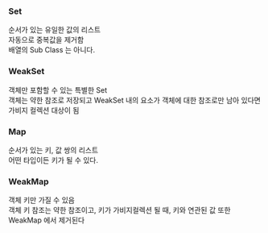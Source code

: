 ### Set

순서가 있는 유일한 값의 리스트  
자동으로 중복값을 제거함  
배열의 Sub Class 는 아니다.

### WeakSet

객체만 포함할 수 있는 특별한 Set  
객체는 약한 참조로 저장되고 WeakSet 내의 요소가 객체에 대한 참조로만 남아 있다면 가비지 컬렉션 대상이 됨

### Map

순서가 있는 키, 값 쌍의 리스트  
어떤 타입이든 키가 될 수 있다.

### WeakMap

객체 키만 가질 수 있음  
객체 키 참조는 약한 참조이고, 키가 가비지컬렉션 될 때, 키와 연관된 값 또한 WeakMap 에서 제거된다

